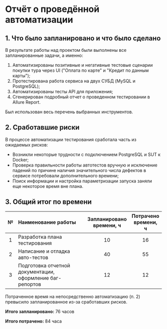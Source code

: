 # Отчёт о проведённой автоматизации

## 1. Что было запланировано и что было сделано

В результате работы над проектом были выполнены все запланированные задачи, а именно:

1. Автоматизированы позитивные и негативные тестовые сценарии покупки тура через UI
  ("Оплата по карте" и "Кредит по данным карты");
2. Протестирована работа сервиса на двух СУБД (MySQL и PostgreSQL);
3. Автоматизированы тесты API для приложения;
4. Сгенерирован подробный отчет о проведенном тестировании в Allure Report.

Был использован весь перечень выбранных инструментов.

## 2. Сработавшие риски

В процессе автоматизации тестирования сработала часть из ожидаемых рисков:

- Возникли некоторые трудности с подключением PostgreSQL и SUT к Docker;
- Проверка правильности работы автотестов вручную и исключение падений по причине наличия
  значительного числа дефектов в сервисе потребовали дополнительного времени;
- Поиск информации и настройка параметризации запуска заняли еще некоторое время вне плана.

## 3. Общий итог по времени

|  №  | Наименование работы                                             | Запланировано<br/> времени, ч | Потрачено<br/> времени, ч |
|:---:|:----------------------------------------------------------------|:-----------------------------:|:-------------------------:|
|  1  | Разработка плана тестирования                                   |              10               |            16             |
|  2  | Написание и отладка авто-тестов                                 |              40               |            55             |
|  3  | Подготовка отчетной документации, <br/> оформление баг-репортов |              12               |            12             |

Потраченное время на непосредственно автоматизацию (п. 2) превысило запланированное из-за сработавших рисков.

**Итого запланировано:** 76 часов

**Итого потрачено:** 84 часа
